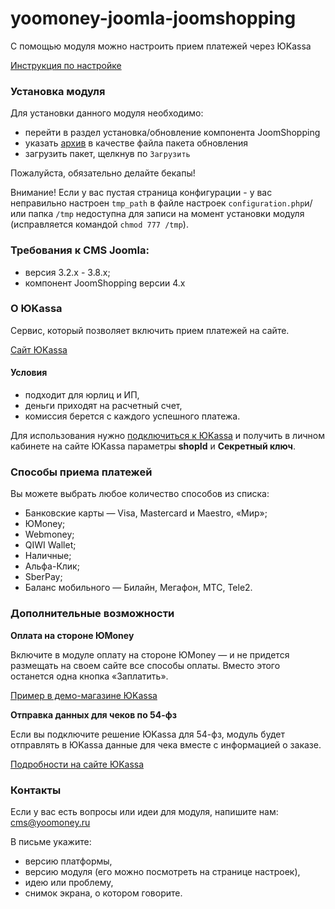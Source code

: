 # yoomoney-joomla-joomshopping

С помощью модуля можно настроить прием платежей через ЮKassa

[Инструкция по настройке](https://yookassa.ru/docs/support/payments/onboarding/integration/cms-module/joomshopping)

### Установка модуля
Для установки данного модуля необходимо:
* перейти в раздел установка/обновление компонента JoomShopping
* указать [архив](https://github.com/yoomoney/cms-joomshopping/blob/master/yoomoney-cms-joomshopping.zip?raw=true) в качестве файла пакета обновления
* загрузить пакет, щелкнув по `Загрузить`

Пожалуйста, обязательно делайте бекапы!

Внимание! Если у вас пустая страница конфигурации - у вас неправильно настроен `tmp_path` в файле настроек `configuration.php`и/или папка `/tmp` недоступна для записи на момент установки модуля (исправляется командой `chmod 777 /tmp`).

### Требования к CMS Joomla:
* версия 3.2.х - 3.8.х;
* компонент JoomShopping версии 4.х

### О ЮKassa
Сервис, который позволяет включить прием платежей на сайте.

[Сайт ЮKassa](https://yookassa.ru/)

#### Условия
* подходит для юрлиц и ИП,
* деньги приходят на расчетный счет, 
* комиссия берется с каждого успешного платежа.

Для использования нужно [подключиться к ЮKassa](https://yookassa.ru/joinups) и получить в личном кабинете на сайте ЮKassa параметры **shopId** и **Секретный ключ**.

### Способы приема платежей
Вы можете выбрать любое количество способов из списка:

* Банковские карты — Visa, Mastercard и Maestro, «Мир»;
* ЮMoney;
* Webmoney;
* QIWI Wallet;
* Наличные;
* Альфа-Клик;
* SberPay;
* Баланс мобильного — Билайн, Мегафон, МТС, Tele2.

### Дополнительные возможности

**Оплата на стороне ЮMoney**

Включите в модуле оплату на стороне ЮMoney — и не придется размещать на своем сайте все способы оплаты. Вместо этого останется одна кнопка «Заплатить».
 
[Пример в демо-магазине ЮKassa](https://demo.yookassa.ru/)

**Отправка данных для чеков по 54-фз**

Если вы подключите решение ЮKassa для 54-фз, модуль будет отправлять в ЮKassa данные для чека вместе с информацией о заказе.
 
[Подробности на сайте ЮKassa](https://yookassa.ru/features/) 

### Контакты
Если у вас есть вопросы или идеи для модуля, напишите нам: cms@yoomoney.ru

В письме укажите:
* версию платформы,
* версию модуля (его можно посмотреть на странице настроек),
* идею или проблему,
* снимок экрана, о котором говорите.
